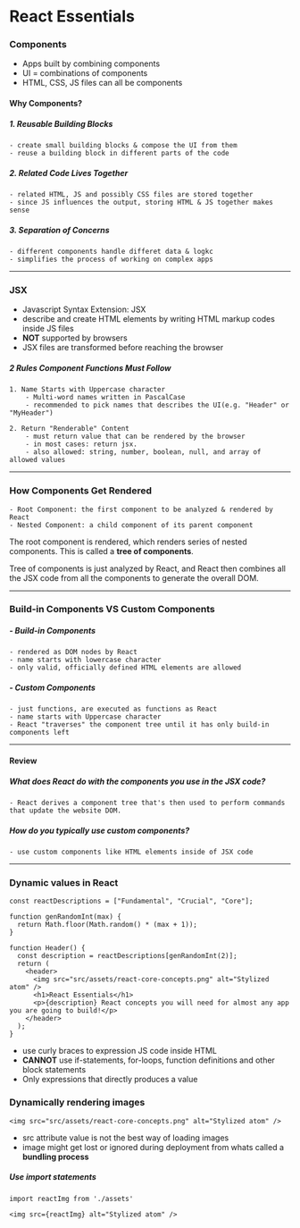 # React Essentials

### Components

- Apps built by combining components
- UI = combinations of components
- HTML, CSS, JS files can all be components

#### Why Components?

##### 1. Reusable Building Blocks

    - create small building blocks & compose the UI from them
    - reuse a building block in different parts of the code

##### 2. Related Code Lives Together

    - related HTML, JS and possibly CSS files are stored together
    - since JS influences the output, storing HTML & JS together makes sense

##### 3. Separation of Concerns

    - different components handle differet data & logkc
    - simplifies the process of working on complex apps

---

### JSX

- Javascript Syntax Extension: JSX
- describe and create HTML elements by writing HTML markup codes inside JS files
- **NOT** supported by browsers
- JSX files are transformed before reaching the browser

##### 2 Rules Component Functions Must Follow
    1. Name Starts with Uppercase character
        - Multi-word names written in PascalCase
        - recommended to pick names that describes the UI(e.g. "Header" or "MyHeader")

    2. Return "Renderable" Content
        - must return value that can be rendered by the browser
        - in most cases: return jsx.
        - also allowed: string, number, boolean, null, and array of allowed values

---
### How Components Get Rendered

    - Root Component: the first component to be analyzed & rendered by React
    - Nested Component: a child component of its parent component 

The root component is rendered, which renders series of nested components.
This is called a **tree of components**.

Tree of components is just analyzed by React, and React then combines all the JSX code from all the components to generate the overall DOM.

---

### Build-in Components VS Custom Components

##### - Build-in Components
    - rendered as DOM nodes by React
    - name starts with lowercase character
    - only valid, officially defined HTML elements are allowed

##### - Custom Components
    - just functions, are executed as functions as React
    - name starts with Uppercase character
    - React "traverses" the component tree until it has only build-in components left

---

#### Review
##### What does React do with the components you use in the JSX code? <br>
    - React derives a component tree that's then used to perform commands that update the website DOM.

##### How do you typically use custom components? <br>
    - use custom components like HTML elements inside of JSX code

---

### Dynamic values in React

```
const reactDescriptions = ["Fundamental", "Crucial", "Core"];

function genRandomInt(max) {
  return Math.floor(Math.random() * (max + 1));
}

function Header() {
  const description = reactDescriptions[genRandomInt(2)];
  return (
    <header>
      <img src="src/assets/react-core-concepts.png" alt="Stylized atom" />
      <h1>React Essentials</h1>
      <p>{description} React concepts you will need for almost any app you are going to build!</p>
    </header>
  );
}
```
- use curly braces to expression JS code inside HTML
- **CANNOT** use if-statements, for-loops, function definitions and other block statements
- Only expressions that directly produces a value

### Dynamically rendering images
```
<img src="src/assets/react-core-concepts.png" alt="Stylized atom" />
```
- src attribute value is not the best way of loading images
- image might get lost or ignored during deployment from whats called a **bundling process**

##### Use import statements
```
import reactImg from './assets'

<img src={reactImg} alt="Stylized atom" />
```
